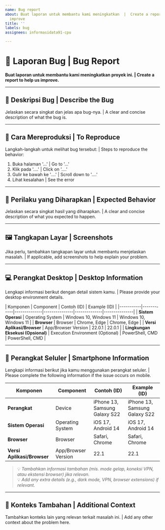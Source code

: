 ```yaml
---
name: Bug report
about: Buat laporan untuk membantu kami meningkatkan  |  Create a report to help us
  improve
title: ''
labels: bug
assignees: informasidata91-cpu

---
```


# 🐞 Laporan Bug | Bug Report

**Buat laporan untuk membantu kami meningkatkan proyek ini. | Create a report to help us improve.**

---

## 🧩 Deskripsi Bug | Describe the Bug
Jelaskan secara singkat dan jelas apa bug-nya.  |  A clear and concise description of what the bug is.

---

## 🔁 Cara Mereproduksi | To Reproduce
Langkah-langkah untuk melihat bug tersebut:  |  Steps to reproduce the behavior:

1. Buka halaman '...' | Go to '...'
2. Klik pada '....' | Click on '....'
3. Gulir ke bawah ke '....' | Scroll down to '....'
4. Lihat kesalahan | See the error

---

## 🎯 Perilaku yang Diharapkan | Expected Behavior
Jelaskan secara singkat hasil yang diharapkan.  |  A clear and concise description of what you expected to happen.

---

## 🖼️ Tangkapan Layar | Screenshots
Jika perlu, tambahkan tangkapan layar untuk membantu menjelaskan masalah.  |  If applicable, add screenshots to help explain your problem.

---

## 💻 Perangkat Desktop | Desktop Information  
Lengkapi informasi berikut dengan detail sistem kamu. | Please provide your desktop environment details.

| Komponen | Component | Contoh (ID) | Example (ID) | 
|-----------|------------|--------------|---------------|--------------|---------------|
| **Sistem Operasi** | Operating System | Windows 10, Windows 11 | Windows 10, Windows 11 | 
| **Browser** | Browser | Chrome, Edge | Chrome, Edge |
| **Versi Aplikasi/Browser** | App/Browser Version | 22.0.1 | 22.0.1 | 
| **Lingkungan Eksekusi (Opsional)** | Execution Environment (Optional) | PowerShell, CMD | PowerShell, CMD |   

---

## 📱 Perangkat Seluler | Smartphone Information  
Lengkapi informasi berikut jika kamu menggunakan perangkat seluler. | Please complete the following information if the issue occurs on mobile.

| Komponen | Component | Contoh (ID) | Example (ID) | 
|-----------|------------|--------------|---------------| 
| **Perangkat** | Device | iPhone 13, Samsung Galaxy S22 | iPhone 13, Samsung Galaxy S22 | 
| **Sistem Operasi** | Operating System | iOS 17, Android 14 | iOS 17, Android 14 | 
| **Browser** | Browser | Safari, Chrome | Safari, Chrome | S
| **Versi Aplikasi/Browser** | App/Browser Version | 22.1 | 22.1 | 

> 💡 *Tambahkan informasi tambahan (mis. mode gelap, koneksi VPN, atau ekstensi browser) jika relevan.*  
> 💡 *Add any extra details (e.g., dark mode, VPN, browser extensions) if relevant.*

---

## 🧠 Konteks Tambahan | Additional Context
Tambahkan konteks lain yang relevan terkait masalah ini.  |  Add any other context about the problem here.
